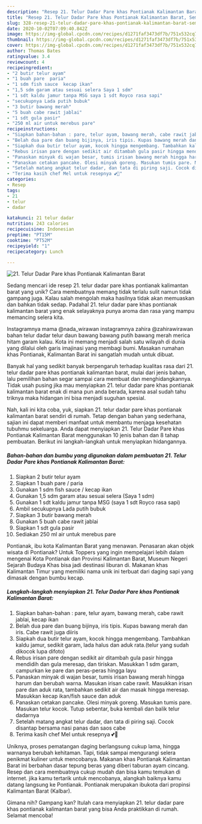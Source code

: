 ```yaml
---
description: "Resep 21. Telur Dadar Pare khas Pontianak Kalimantan Barat, Sempurna"
title: "Resep 21. Telur Dadar Pare khas Pontianak Kalimantan Barat, Sempurna"
slug: 328-resep-21-telur-dadar-pare-khas-pontianak-kalimantan-barat-sempurna
date: 2020-10-02T07:09:40.842Z
image: https://img-global.cpcdn.com/recipes/d1271faf3473df7b/751x532cq70/21-telur-dadar-pare-khas-pontianak-kalimantan-barat-foto-resep-utama.jpg
thumbnail: https://img-global.cpcdn.com/recipes/d1271faf3473df7b/751x532cq70/21-telur-dadar-pare-khas-pontianak-kalimantan-barat-foto-resep-utama.jpg
cover: https://img-global.cpcdn.com/recipes/d1271faf3473df7b/751x532cq70/21-telur-dadar-pare-khas-pontianak-kalimantan-barat-foto-resep-utama.jpg
author: Thomas Bates
ratingvalue: 3.4
reviewcount: 4
recipeingredient:
- "2 butir telur ayam"
- "1 buah pare  paria"
- "1 sdm fish sauce  kecap ikan"
- "1,5 sdm garam atau sesuai selera Saya 1 sdm"
- "1 sdt kaldu jamur tanpa MSG saya 1 sdt Royco rasa sapi"
- "secukupnya Lada putih bubuk"
- "3 butir bawang merah"
- "5 buah cabe rawit jablai"
- "1 sdt gula pasir"
- "250 ml air untuk merebus pare"
recipeinstructions:
- "Siapkan bahan-bahan : pare, telur ayam, bawang merah, cabe rawit jablai, kecap ikan"
- "Belah dua pare dan buang bijinya, iris tipis. Kupas bawang merah dan iris. Cabe rawit juga diiris"
- "Siapkah dua butir telur ayam, kocok hingga mengembang. Tambahkan kaldu jamur, sedikit garam, lada halus dan aduk rata.(telur yang sudah dikocok lupa difoto)"
- "Rebus irisan pare dengan sedikit air ditambah gula pasir hingga mendidih dan gula meresap, dan tiriskan. Masukkan 1 sdm garam, campurkan ke pare dan peras-peras hingga layu"
- "Panaskan minyak di wajan besar, tumis irisan bawang merah hingga harum dan berubah warna. Masukan irisan cabe rawit. Masukkan irisan pare dan aduk rata, tambahkan sedikit air dan masak hingga meresap. Masukkan kecap ikan/fish sauce dan aduk"
- "Panaskan cetakan pancake. Olesi minyak goreng. Masukan tumis pare. Masukan telur kocok. Tutup sebentar, buka kembali dan balik telur dadarnya"
- "Setelah matang angkat telur dadar, dan tata di piring saji. Cocok disantap bersama nasi panas dan saos cabe"
- "Terima kasih chef Mel untuk resepnya 💕🙏"
categories:
- Resep
tags:
- 21
- telur
- dadar

katakunci: 21 telur dadar 
nutrition: 243 calories
recipecuisine: Indonesian
preptime: "PT15M"
cooktime: "PT52M"
recipeyield: "1"
recipecategory: Lunch

---
```



![21. Telur Dadar Pare khas Pontianak Kalimantan Barat](https://img-global.cpcdn.com/recipes/d1271faf3473df7b/751x532cq70/21-telur-dadar-pare-khas-pontianak-kalimantan-barat-foto-resep-utama.jpg)

Sedang mencari ide resep 21. telur dadar pare khas pontianak kalimantan barat yang unik? Cara membuatnya memang tidak terlalu sulit namun tidak gampang juga. Kalau salah mengolah maka hasilnya tidak akan memuaskan dan bahkan tidak sedap. Padahal 21. telur dadar pare khas pontianak kalimantan barat yang enak selayaknya punya aroma dan rasa yang mampu memancing selera kita.

Instagramnya mama @nada_wirawan instagramnya zahira @zahirawirawan bahan telur dadar telur daun bawang bawang putih bawang merah merica hitam garam kalau. Kota ini memang menjadi salah satu wilayah di dunia yang dilalui oleh garis imajinasi yang membagi bumi. Masakan rumahan khas Pontianak, Kalimantan Barat ini sangatlah mudah untuk dibuat.

Banyak hal yang sedikit banyak berpengaruh terhadap kualitas rasa dari 21. telur dadar pare khas pontianak kalimantan barat, mulai dari jenis bahan, lalu pemilihan bahan segar sampai cara membuat dan menghidangkannya. Tidak usah pusing jika mau menyiapkan 21. telur dadar pare khas pontianak kalimantan barat enak di mana pun anda berada, karena asal sudah tahu triknya maka hidangan ini bisa menjadi suguhan spesial.


Nah, kali ini kita coba, yuk, siapkan 21. telur dadar pare khas pontianak kalimantan barat sendiri di rumah. Tetap dengan bahan yang sederhana, sajian ini dapat memberi manfaat untuk membantu menjaga kesehatan tubuhmu sekeluarga. Anda dapat menyiapkan 21. Telur Dadar Pare khas Pontianak Kalimantan Barat menggunakan 10 jenis bahan dan 8 tahap pembuatan. Berikut ini langkah-langkah untuk menyiapkan hidangannya.

<!--inarticleads1-->

##### Bahan-bahan dan bumbu yang digunakan dalam pembuatan 21. Telur Dadar Pare khas Pontianak Kalimantan Barat:

1. Siapkan 2 butir telur ayam
1. Siapkan 1 buah pare / paria
1. Gunakan 1 sdm fish sauce / kecap ikan
1. Gunakan 1,5 sdm garam atau sesuai selera (Saya 1 sdm)
1. Gunakan 1 sdt kaldu jamur tanpa MSG (saya 1 sdt Royco rasa sapi)
1. Ambil secukupnya Lada putih bubuk
1. Siapkan 3 butir bawang merah
1. Gunakan 5 buah cabe rawit jablai
1. Siapkan 1 sdt gula pasir
1. Sediakan 250 ml air untuk merebus pare


Pontianak, ibu kota Kalimantan Barat yang menawan. Penasaran akan objek wisata di Pontianak? Untuk Toppers yang ingin mempelajari lebih dalam mengenai Kota Pontianak dan Provinsi Kalimantan Barat, Museum Negeri Sejarah Budaya Khas bisa jadi destinasi liburan di. Makanan khas Kalimantan Timur yang memiliki nama unik ini terbuat dari daging sapi yang dimasak dengan bumbu kecap. 

<!--inarticleads2-->

##### Langkah-langkah menyiapkan 21. Telur Dadar Pare khas Pontianak Kalimantan Barat:

1. Siapkan bahan-bahan : pare, telur ayam, bawang merah, cabe rawit jablai, kecap ikan
1. Belah dua pare dan buang bijinya, iris tipis. Kupas bawang merah dan iris. Cabe rawit juga diiris
1. Siapkah dua butir telur ayam, kocok hingga mengembang. Tambahkan kaldu jamur, sedikit garam, lada halus dan aduk rata.(telur yang sudah dikocok lupa difoto)
1. Rebus irisan pare dengan sedikit air ditambah gula pasir hingga mendidih dan gula meresap, dan tiriskan. Masukkan 1 sdm garam, campurkan ke pare dan peras-peras hingga layu
1. Panaskan minyak di wajan besar, tumis irisan bawang merah hingga harum dan berubah warna. Masukan irisan cabe rawit. Masukkan irisan pare dan aduk rata, tambahkan sedikit air dan masak hingga meresap. Masukkan kecap ikan/fish sauce dan aduk
1. Panaskan cetakan pancake. Olesi minyak goreng. Masukan tumis pare. Masukan telur kocok. Tutup sebentar, buka kembali dan balik telur dadarnya
1. Setelah matang angkat telur dadar, dan tata di piring saji. Cocok disantap bersama nasi panas dan saos cabe
1. Terima kasih chef Mel untuk resepnya 💕🙏


Uniknya, proses pematangan daging berlangsung cukup lama, hingga warnanya berubah kehitaman. Tapi, tidak sampai mengurangi selera penikmat kuliner untuk mencobanya. Makanan khas Pontianak Kalimantan Barat ini berbahan dasar tepung beras yang diberi taburan ayam cincang. Resep dan cara membuatnya cukup mudah dan bisa kamu temukan di internet. jika kamu tertarik untuk mencobanya, alangkah baiknya kamu datang langsung ke Pontianak. Pontianak merupakan ibukota dari propinsi Kalimantan Barat (Kalbar). 

Gimana nih? Gampang kan? Itulah cara menyiapkan 21. telur dadar pare khas pontianak kalimantan barat yang bisa Anda praktikkan di rumah. Selamat mencoba!
